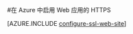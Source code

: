 <properties
	pageTitle="在 Azure 中启用 Web 应用的 HTTPS"
	description="了解如何为 Azure Web 应用启用 SSL。"
	services="app-service"
	documentationCenter=".net"
	authors="cephalin"
	manager="wpickett"
	editor="jimbe"
	tags="top-support-issue"/>

<tags
	ms.service="web-sites"
	ms.date="10/23/2015"
	wacn.date="01/21/2016"/>

#在 Azure 中启用 Web 应用的 HTTPS

[AZURE.INCLUDE [configure-ssl-web-site](../includes/configure-ssl-web-site.md)]

<!---HONumber=Mooncake_1207_2015-->